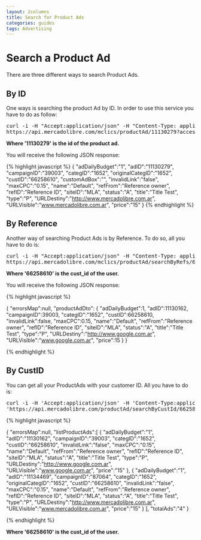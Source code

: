 ```yaml
---
layout: 2columns
title: Search for Product Ads
categories: guides
tags: Advertising
---
```


# Search a Product Ad
There are three different ways to search Product Ads. 

## By ID
One ways is searching the product Ad by ID. In order to use this service you have to do as follow:

<pre class="terminal">
curl -i -H "Accept:application/json" -H "Content-Type: application/json"
https://api.mercadolibre.com/mclics/productAd/11130279?access_token=$ACCESS_TOKEN  
</pre>

**Where '11130279' is the id of the product ad.**

You will receive the following JSON response:

{% highlight javascript %}
{
	"adDailyBudget":"1",
	"adID":"11130279",
	"campaignID":"39003",
	"categID":"1652",
	"originalCategID":"1652",
	"custID":"66258610",
	"customAdBox":"",
	"invalidLink":"false",
	"maxCPC":"0.15",
	"name":"Default",
	"refFrom":"Reference owner",
	"refID":"Reference ID",
	"siteID":"MLA",
	"status":"A",
	"title":"Title Test",
	"type":"P",
	"URLDestiny":"http://www.mercadolibre.com.ar",
	"URLVisible":"www.mercadolibre.com.ar",
	"price":"15"
}
{% endhighlight %}

## By Reference
Another way of searching Product Ads is by Reference. To do so, all you have to do is:

<pre class="terminal">
curl -i -H "Accept:application/json" -H "Content-Type: application/json"
https://api.mercadolibre.com/mclics/productAd/searchByRefs/66258610?refFrom=Reference%20owner&refId=Reference%20ID&access_token=$ACCESS_TOKEN  
</pre>

**Where '66258610' is the cust_id of the user.**

You will receive the following JSON response:

{% highlight javascript %}

{
	"errorsMap":null,
	"productAdDto":
	{
		"adDailyBudget":1,
		"adID":11130162,
		"campaignID":39003,
		"categID":"1652",
		"custID":66258610,
		"invalidLink":false,
		"maxCPC":0.15,
		"name":"Default",
		"refFrom":"Reference owner",
		"refID":"Reference ID",
		"siteID":"MLA",
		"status":"A",
		"title":"Title Test",
		"type":"P",
		"URLDestiny":"http://www.google.com.ar",
		"URLVisible":"www.google.com.ar",
		"price":15
	}
}

{% endhighlight %}

## By CustID
You can get all your ProductAds with your customer ID. All you have to do is:

<pre class="terminal">
curl -i -H 'Accept:application/json' -H 'Content-Type:application/json'
'https://api.mercadolibre.com/productAd/searchByCustId/66258610?access_token=$ACCESS_TOKEN'
</pre>

{% highlight javascript %}

{
	"errorsMap":null,
	"listProductAds":[
		{
			"adDailyBudget":"1",
			"adID":"11130162",
			"campaignID":"39003",
			"categID":"1652",
			"custID":"66258610",
			"invalidLink":"false",
			"maxCPC":"0.15",
			"name":"Default",
			"refFrom":"Reference owner",
			"refID":"Reference ID",
			"siteID":"MLA",
			"status":"A",
			"title":"Title Test",
			"type":"P",
			"URLDestiny":"http://www.google.com.ar",
			"URLVisible":"www.google.com.ar",
			"price":"15"
		},
		{
			"adDailyBudget":"1",
			"adID":"11134469",
			"campaignID":"87064",
			"categID":"1652",
			"originalCategID":"1652",
			"custID":"66258610",
			"invalidLink":"false",
			"maxCPC":"0.15",
			"name":"Default",
			"refFrom":"Reference owner",
			"refID":"Reference ID",
			"siteID":"MLA",
			"status":"A",
			"title":"Title Test",
			"type":"P",
			"URLDestiny":"http://www.mercadolibre.com.ar",
			"URLVisible":"www.mercadolibre.com.ar",
			"price":"15"
		}
	],
	"totalAds":"4"
}

{% endhighlight %}

**Where '66258610' is the cust_id of the user.**